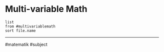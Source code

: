 # Multi-variable Math





```dataview
list
from #multivariablemath
sort file.name
```

---
#matematik #subject


